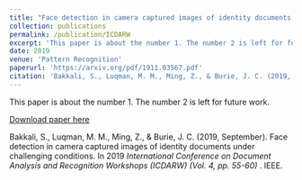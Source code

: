 ```yaml
---
title: "Face detection in camera captured images of identity documents under challenging conditions"
collection: publications
permalink: /publication/ICDARW
excerpt: 'This paper is about the number 1. The number 2 is left for future work.'
date: 2019
venue: 'Pattern Recognition'
paperurl: 'https://arxiv.org/pdf/1911.03567.pdf'
citation: 'Bakkali, S., Luqman, M. M., Ming, Z., & Burie, J. C. (2019, September). Face detection in camera captured images of identity documents under challenging conditions. In 2019 International Conference on Document Analysis and Recognition Workshops (ICDARW) (Vol. 4, pp. 55-60). IEEE.'
---
```

This paper is about the number 1. The number 2 is left for future work.

[Download paper here](https://arxiv.org/pdf/2205.12029.pdf)

Bakkali, S., Luqman, M. M., Ming, Z., & Burie, J. C. (2019, September). Face detection in camera captured images of identity documents under challenging conditions. In 2019 <i> International Conference on Document Analysis and Recognition Workshops (ICDARW) (Vol. 4, pp. 55-60) </i>. IEEE.